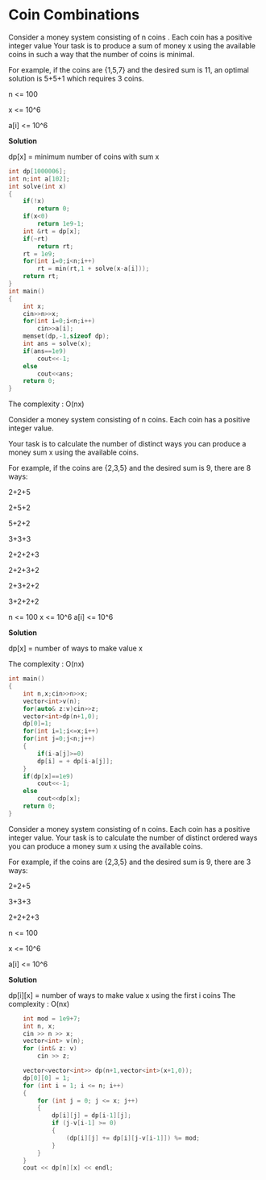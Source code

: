 # Coin Combinations

Consider a money system consisting of n coins . Each coin has a positive integer value
Your task is to produce a sum of money x using the available coins in such a way that 
the number of coins is minimal.
    
For example, if the coins are {1,5,7} and the desired sum is 11, an optimal solution 
is 5+5+1 which requires 3 coins.
    
n <= 100
    
x <= 10^6

a[i] <= 10^6

**Solution**

dp[x] = minimum number of coins with sum x
    
```cpp
int dp[1000006];
int n;int a[102];
int solve(int x)
{
    if(!x)
        return 0;
    if(x<0)
        return 1e9-1;
    int &rt = dp[x];
    if(~rt)
        return rt;
    rt = 1e9;
    for(int i=0;i<n;i++)
        rt = min(rt,1 + solve(x-a[i]));
    return rt;
}
int main()
{
    int x;
    cin>>n>>x;
    for(int i=0;i<n;i++)
        cin>>a[i];
    memset(dp,-1,sizeof dp);
    int ans = solve(x);
    if(ans==1e9)
        cout<<-1;
    else
        cout<<ans;
    return 0;
}
```
The complexity : O(nx)

Consider a money system consisting of n coins. Each coin has a positive integer value.

Your task is to calculate the number of distinct ways you can produce a money sum x 
using the available coins.
    
For example, if the coins are {2,3,5} and the desired sum is 9, there are 8 ways:

2+2+5
    
2+5+2
    
5+2+2
    
3+3+3
    
2+2+2+3
    
2+2+3+2
    
2+3+2+2
    
3+2+2+2
    
n <= 100
x <= 10^6
a[i] <= 10^6

**Solution**

dp[x] = number of ways to make value x

The complexity : O(nx)
    
```cpp
int main()
{
    int n,x;cin>>n>>x;
    vector<int>v(n);
    for(auto& z:v)cin>>z;
    vector<int>dp(n+1,0);
    dp[0]=1;
    for(int i=1;i<=x;i++)
    for(int j=0;j<n;j++)
    {
        if(i-a[j]>=0)
        dp[i] = + dp[i-a[j]];
    }
    if(dp[x]==1e9)
        cout<<-1;
    else 
        cout<<dp[x];
    return 0;
}
```
Consider a money system consisting of n coins. 
Each coin has a positive integer value.
Your task is to calculate the number of  distinct ordered ways you can produce a money 
sum x using the available coins.
    
For example, if the coins are {2,3,5} and the desired sum is 9, there are 3 ways:

2+2+5
    
3+3+3
    
2+2+2+3

n <= 100
    
x <= 10^6

a[i] <= 10^6

**Solution**

dp[i][x] = number of ways to make value x using the first i coins
The complexity : O(nx)
    
```cpp
    int mod = 1e9+7;
    int n, x;
    cin >> n >> x;
    vector<int> v(n);
    for (int& z: v)
        cin >> z;

    vector<vector<int>> dp(n+1,vector<int>(x+1,0));
    dp[0][0] = 1;
    for (int i = 1; i <= n; i++)
    {
        for (int j = 0; j <= x; j++)
        {
            dp[i][j] = dp[i-1][j];
            if (j-v[i-1] >= 0)
            {
                (dp[i][j] += dp[i][j-v[i-1]]) %= mod;
            }
        }
    }
    cout << dp[n][x] << endl;
```
